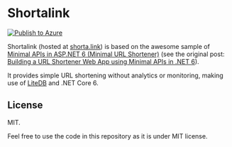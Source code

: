 # Shortalink
[![Publish to Azure](https://github.com/piraces/shortalink/actions/workflows/azure.yml/badge.svg)](https://github.com/piraces/shortalink/actions/workflows/azure.yml)

Shortalink (hosted at [shorta.link](https://shorta.link/)) is based on the awesome sample of [Minimal APIs in ASP.NET 6 (Minimal URL Shortener)](https://github.com/dotnet-labs/Minimal-URL-Shortener) (see the original post: [Building a URL Shortener Web App using Minimal APIs in .NET 6](https://medium.com/@changhuixu/building-a-url-shortener-web-app-using-minimal-apis-in-net-6-99334ac6e98b)).

It provides simple URL shortening without analytics or monitoring, making use of [LiteDB](https://www.litedb.org/) and .NET Core 6.


## License

MIT.

Feel free to use the code in this repository as it is under MIT license.
